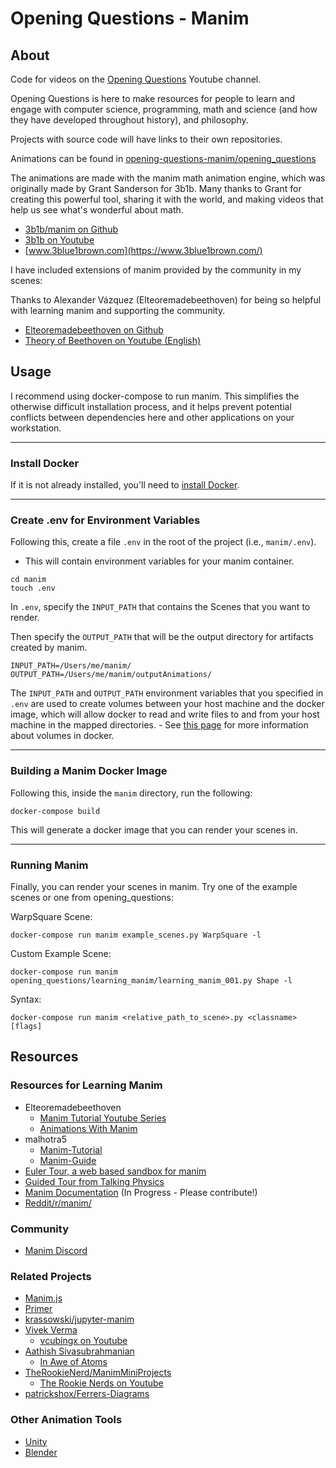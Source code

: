# Opening Questions - Manim

## About
Code for videos on the [Opening Questions](https://www.youtube.com/channel/UCRQ5gGxixCkYamF5S3sU1hA) Youtube channel.

Opening Questions is here to make resources for people to learn and engage with computer science, programming, math and science (and how they have developed throughout history), and philosophy.

Projects with source code will have links to their own repositories.

Animations can be found in [opening-questions-manim/opening\_questions](https://github.com/Jonathan-Llovet/opening-questions-manim/tree/master/opening_questions)

The animations are made with the manim math animation engine, which was originally made by Grant Sanderson for 3b1b. Many thanks to Grant for creating this powerful tool, sharing it with the world, and making videos that help us see what's wonderful about math.

- [3b1b/manim on Github](https://github.com/3b1b/manim)
- [3b1b on Youtube](https://www.youtube.com/channel/UCYO_jab_esuFRV4b17AJtAw)
- [www.3blue1brown.com](https://www.3blue1brown.com/)

I have included extensions of manim provided by the community in my scenes:

Thanks to Alexander Vázquez (Elteoremadebeethoven) for being so helpful with learning manim and supporting the community.
- [Elteoremadebeethoven on Github](https://github.com/Elteoremadebeethoven)
- [Theory of Beethoven on Youtube (English)](https://www.youtube.com/channel/UCxiWCEdx7aY88bSEUgLOC6A)

## Usage
I recommend using docker-compose to run manim. This simplifies the otherwise difficult installation process, and it helps prevent potential conflicts between dependencies here and other applications on your workstation.

---

### Install Docker
If it is not already installed, you'll need to [install Docker](https://docs.docker.com/get-docker/).

---

### Create .env for Environment Variables
Following this, create a file `.env` in the root of the project (i.e., `manim/.env`).
- This will contain environment variables for your manim container.

```shell
cd manim
touch .env
```

In `.env`, specify the `INPUT_PATH` that contains the Scenes that you want to render.

Then specify the `OUTPUT_PATH` that will be the output directory for artifacts created by manim.

```
INPUT_PATH=/Users/me/manim/
OUTPUT_PATH=/Users/me/manim/outputAnimations/
```

The `INPUT_PATH` and `OUTPUT_PATH` environment variables that you specified in `.env` are used to create volumes between your host machine and the docker image, which will allow docker to read and write files to and from your host machine in the mapped directories.
    - See [this page](https://docs.docker.com/storage/volumes/) for more information about volumes in docker.

---

### Building a Manim Docker Image
Following this, inside the `manim` directory, run the following:
```shell
docker-compose build
```

This will generate a docker image that you can render your scenes in.

---

### Running Manim
Finally, you can render your scenes in manim. Try one of the example scenes or one from opening_questions:

WarpSquare Scene:
```shell
docker-compose run manim example_scenes.py WarpSquare -l
```

Custom Example Scene:
```shell
docker-compose run manim opening_questions/learning_manim/learning_manim_001.py Shape -l
```

Syntax: 
```
docker-compose run manim <relative_path_to_scene>.py <classname> [flags]
```


## Resources
### Resources for Learning Manim
- Elteoremadebeethoven
    - [Manim Tutorial Youtube Series](https://www.youtube.com/watch?v=ENMyFGmq5OA&list=PL2B6OzTsMUrwo4hA3BBfS7ZR34K361Z8F)
    - [Animations With Manim](https://github.com/Elteoremadebeethoven/AnimationsWithManim)
- malhotra5
    - [Manim-Tutorial](https://github.com/malhotra5/Manim-Tutorial)
    - [Manim-Guide](https://github.com/malhotra5/Manim-Guide)
- [Euler Tour, a web based sandbox for manim](https://eulertour.com/lab/example_scenes)
- [Guided Tour from Talking Physics](https://talkingphysics.wordpress.com/2019/01/08/getting-started-animating-with-manim-and-python-3-7/)
- [Manim Documentation](https://manim.readthedocs.io/en/latest/index.html) (In Progress - Please contribute!)
- [Reddit/r/manim/](https://www.reddit.com/r/manim/)

### Community
- [Manim Discord](https://discord.gg/mMRrZQW)

### Related Projects
- [Manim.js](https://github.com/JazonJiao/Manim.js)
- [Primer](https://github.com/Helpsypoo/primer)
- [krassowski/jupyter-manim](https://github.com/krassowski/jupyter-manim)
- [Vivek Verma](https://github.com/vivek3141)
    - [vcubingx on Youtube](https://www.youtube.com/channel/UCv0nF8zWevEsSVcmz6mlw6A)
- [Aathish Sivasubrahmanian](https://gitlab.com/aathish04/manim-projects/-/tree/master/)
    - [In Awe of Atoms](https://gitlab.com/aathish04/manim-projects/-/blob/master/In%20Awe%20of%20Atoms/AtomThroughAges.py)
- [TheRookieNerd/ManimMiniProjects](https://github.com/TheRookieNerd/ManimMiniProjects)
    - [The Rookie Nerds on Youtube](https://www.youtube.com/channel/UC88BHsvZyAbyBLjSoF_-OCA)
- [patrickshox/Ferrers-Diagrams](https://github.com/patrickshox/Ferrers-Diagrams)

### Other Animation Tools
- [Unity](https://unity.com/)
- [Blender](https://www.blender.org/)
